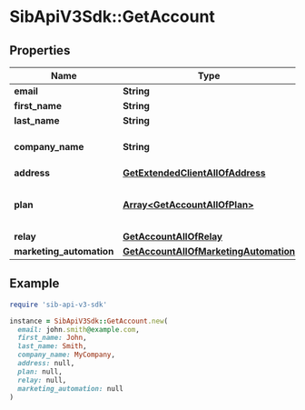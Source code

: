 # SibApiV3Sdk::GetAccount

## Properties

| Name | Type | Description | Notes |
| ---- | ---- | ----------- | ----- |
| **email** | **String** | Login Email |  |
| **first_name** | **String** | First Name |  |
| **last_name** | **String** | Last Name |  |
| **company_name** | **String** | Name of the company |  |
| **address** | [**GetExtendedClientAllOfAddress**](GetExtendedClientAllOfAddress.md) |  |  |
| **plan** | [**Array&lt;GetAccountAllOfPlan&gt;**](GetAccountAllOfPlan.md) | Information about your plans and credits |  |
| **relay** | [**GetAccountAllOfRelay**](GetAccountAllOfRelay.md) |  |  |
| **marketing_automation** | [**GetAccountAllOfMarketingAutomation**](GetAccountAllOfMarketingAutomation.md) |  | [optional] |

## Example

```ruby
require 'sib-api-v3-sdk'

instance = SibApiV3Sdk::GetAccount.new(
  email: john.smith@example.com,
  first_name: John,
  last_name: Smith,
  company_name: MyCompany,
  address: null,
  plan: null,
  relay: null,
  marketing_automation: null
)
```


